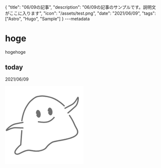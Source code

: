 {
  "title": "06/09の記事",
  "description": "06/09の記事のサンプルです。説明文がここに入ります",
  "icon": "/assets/test.png",
  "date": "2021/06/09",
  "tags": ["Astro", "Hugo", "Sample"]
}
---metadata

# hoge
hogehoge

## today
2021/06/09

![img](/assets/test.png)